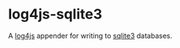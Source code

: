 # log4js-sqlite3
A [log4js](https://www.npmjs.com/package/log4js) appender for writing to [sqlite3](https://www.npmjs.com/package/sqlite3) databases.
